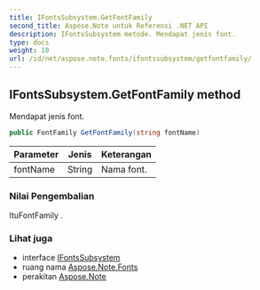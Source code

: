 ```yaml
---
title: IFontsSubsystem.GetFontFamily
second_title: Aspose.Note untuk Referensi .NET API
description: IFontsSubsystem metode. Mendapat jenis font.
type: docs
weight: 10
url: /id/net/aspose.note.fonts/ifontssubsystem/getfontfamily/
---
```

## IFontsSubsystem.GetFontFamily method

Mendapat jenis font.

```csharp
public FontFamily GetFontFamily(string fontName)
```

| Parameter | Jenis | Keterangan |
| --- | --- | --- |
| fontName | String | Nama font. |

### Nilai Pengembalian

ItuFontFamily .

### Lihat juga

* interface [IFontsSubsystem](../)
* ruang nama [Aspose.Note.Fonts](../../ifontssubsystem/)
* perakitan [Aspose.Note](../../../)


